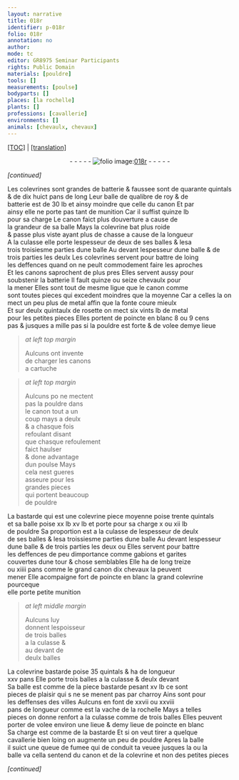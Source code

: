 ```yaml
---
layout: narrative
title: 018r
identifier: p-018r
folio: 018r
annotation: no
author:
mode: tc
editor: GR8975 Seminar Participants
rights: Public Domain
materials: [pouldre]
tools: []
measurements: [poulse]
bodyparts: []
places: [la rochelle]
plants: []
professions: [cavallerie]
environments: []
animals: [chevaulx, chevaux]
---
```


 <p><a href="{{ site.baseurl }}/diplomatic/">[TOC]</a> | <a href="{{ site.baseurl }}/texts/p-018r_tl/" target="_blank">[translation]</a></p><div class="folio" align="center">- - - - - <a href="http://gallica.bnf.fr/ark:/12148/btv1b10500001g/f41.image" target="_blank"><img src="https://cu-mkp.github.io/2017-workshop-edition/assets/photo-icon.png" alt="folio image: " style="display:inline-block; margin-bottom:-3px;"/>018r</a> - - - - - </div>  
 
*[continued]*
  
 Les colevrines <span class="del">sont</span> grandes de batterie <span class="add">& faussee</span> sont de quarante quintals<br/> & de dix huict pans de long Leur balle de qualibre de roy & de<br/> batterie est de 30 lb et ainsy moindre que celle du canon Et par<br/> ainsy elle ne porte pas tant de munition Car il suffist quinze lb<br/> pour sa charge Le canon faict plus douverture a cause de<br/> la grandeur de sa balle Mays la colevrine bat plus roide<br/> & passe plus viste ayant plus de chasse a cause de la longueur<br/> A la culasse elle porte lespesseur de deux de ses balles & l<span class="del">es</span>a<br/> <span class="del">trois</span> <span class="add">troisiesme</span> partie<span class="del">s</span> dune balle Au devant lespesseur dune balle & de<br/> trois parties les deulx Les colevrines servent pour battre de loing<br/> les deffences quand on ne peult commodement faire les aproches<br/> Et les canons saprochent de plus pres Elles servent aussy pour<br/> soubstenir la batterie Il fault quinze ou seize <span class="al">chevaulx</span> pour<br/> la mener Elles sont <span class="del">tout</span> de mesme ligue que le canon co<span class="exp">mm</span>e<br/> sont toutes pieces <span class="del">qui excedent</span> <span class="add">moindres que</span> la moyenne Car a celles la on<br/> mect un peu plus de metal affin que la fonte coure mieulx<br/> Et sur deulx quintaulx de rosette on mect six vints lb de metal<br/> pour les petites pieces <span class="add">Elles portent de poincte en blanc 8 ou 9 cens<br/> pas & jusques a mille pas si la <span class="m">pouldre</span> est forte & de volee demye lieue</span>
 
> *at left top margin*
> 
> 
>   Aulcuns ont invente<br/> de charger les canons<br/> a cartuche
 
> *at left top margin*
> 
> 
>   Aulcuns <span class="del">po</span> ne mectent<br/> pas la <span class="m">pouldre</span> dans<br/> le canon tout a un<br/> coup mays a deulx<br/> & a chasque fois<br/> refoulant disant<br/> que chasque refoulem<span class="exp">ent</span><br/> faict haulser<br/> & done adva<span class="exp">n</span>tage<br/> dun <span class="ms">poulse</span> Mays<br/> cela nest gueres<br/> asseure pour les<br/> grandes pieces<br/> qui portent beaucoup<br/> de <span class="m">pouldre</span>
 
 La bastarde qui est une <span class="del">colevrine</span> <span class="add">piece</span> <span class="del">moyenne</span> poise trente quintals<br/> et sa balle poise <span class="del">xx lb</span> <span class="add">xv lb</span> et porte pour sa charge x ou xii lb<br/> de <span class="m">pouldre</span> Sa proportion est a la culasse de lespesseur de deulx<br/> de ses balles & l<span class="del">es</span><span class="add">a</span> troi<span class="del">s</span><span class="add">siesme</span> partie<span class="del">s</span> dune balle Au devant lespesseur<br/> dune balle & de trois parties les deux <span class="del"><span class="add">ou</span></span> Elles servent pour battre<br/> les deffences de peu dimportance comme gabions et garites<br/> couvertes dune tour & chose semblables Elle ha de long treize<br/> ou xiiii pans comme le grand canon dix <span class="al">chevaux</span> la peuvent<br/> mener <span class="add">Elle acompaigne fort de poincte en blanc la grand colevrine pourceq<span class="exp">ue</span><br/> elle porte petite munition</span>
 
> *at left middle margin*
> 
> 
>   Aulcuns luy<br/> donnent lespoisseur<br/> de trois balles<br/> a la culasse &<br/> au devant de<br/> deulx balles
 
 La colevrine bastarde poise 35 quintals & ha de longueur<br/> xxv pans Elle porte trois balles a la culasse & deulx devant<br/> Sa balle est comme de la piece bastarde pesant xv lb ce sont<br/> pieces de plaisir qui <span class="del">s</span> ne se menent pas par charroy Ains sont pour<br/> les deffenses des villes Aulcuns en font de xxvii ou xxviii<br/> pans de longueur co<span class="exp">mm</span>e est la vache de <span class="pl">la rochelle</span> Mays a telles<br/> pieces on donne renfort a la culasse co<span class="exp">mm</span>e de trois balles Elles peuvent<br/> porter de volee environ une lieue & demy lieue de poincte en blanc<br/> Sa charge est comme de la bastarde Et si on veut tirer a quelque<br/> <span class="pro">cavallerie</span> bien loing on augmente un peu de <span class="m">pouldre</span> Apres la balle<br/> il suict une queue de fumee qui <span class="del">de</span> conduit ta veuee jusques la ou la<br/> balle va cella sentend du canon et de la colevrine et non des petites pieces
 
*[continued]*
 
 